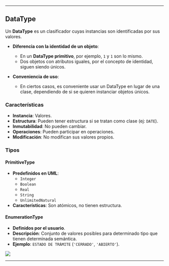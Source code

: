 
---

## DataType

Un **DataType** es un clasificador cuyas instancias son identificadas por sus valores. 

- **Diferencia con la identidad de un objeto**:
  - En un **DataType primitivo**, por ejemplo, `1` y `1` son lo mismo.
  - Dos objetos con atributos iguales, por el concepto de identidad, siguen siendo únicos.

- **Conveniencia de uso**:
  - En ciertos casos, es conveniente usar un DataType en lugar de una clase, dependiendo de si se quieren instanciar objetos únicos.

### Características
- **Instancia**: Valores.
- **Estructura**: Pueden tener estructura si se tratan como clase (ej: `DATE`).
- **Inmutabilidad**: No pueden cambiar.
- **Operaciones**: Pueden participar en operaciones.
- **Modificación**: No modifican sus valores propios.

### Tipos

#### PrimitiveType
- **Predefinidos en UML**:
  - `Integer`
  - `Boolean`
  - `Real`
  - `String`
  - `UnlimitedNatural`
- **Características**: Son atómicos, no tienen estructura.

#### EnumerationType
- **Definidos por el usuario**.
- **Descripción**: Conjunto de valores posibles para determinado tipo que tienen determinada semántica.
- **Ejemplo**: `ESTADO DE TRÁMITE` (`'CERRADO'`, `'ABIERTO'`).


![](https://lh7-us.googleusercontent.com/docsz/AD_4nXd206Zp5FdTV4yoK4KbHvb-YYt2sTCEXbyibLhB0WIeRMvF0yIPsMXjK1FdCkZS4Zo7MyL9tQ3E4pTU81KmX7UR7VMHeMGIrEWHs4AcB5RCso77YjiQDgZxcPV3a9tr2HJwpL7BSRz0inAn8tnEVmwWcN8c?key=VReuh94fGGpJZLGsXsGdUQ)


---
